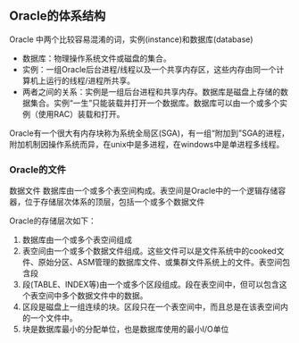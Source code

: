 ## Oracle的体系结构

Oracle 中两个比较容易混淆的词，实例(instance)和数据库(database)
- 数据库：物理操作系统文件或磁盘的集合。
- 实例：一组Oracle后台进程/线程以及一个共享内存区，这些内存由同一个计算机上运行的线程/进程所共享。
- 两者之间的关系：实例是一组后台进程和共享内存。数据库是磁盘上存储的数据集合。实例“一生”只能装载并打开一个数据库。数据库可以由一个或多个实例（使用RAC）装载和打开。

Oracle有一个很大有内存块称为系统全局区(SGA)，有一组“附加到”SGA的进程，附加机制因操作系统而异，在unix中是多进程，在windows中是单进程多线程。

### Oracle的文件
数据文件
数据库由一个或多个表空间构成。表空间是Oracle中的一个逻辑存储容器，位于存储层次体系的顶层，包括一个或多个数据文件

Oracle的存储层次如下：
1. 数据库由一个或多个表空间组成
2. 表空间由一个或多个数据文件组成。这些文件可以是文件系统中的cooked文件、原始分区、ASM管理的数据库文件、或集群文件系统上的文件。表空间包含段
3. 段(TABLE、INDEX等)由一个或多个区段组成。段在表空间中，但可以包含这个表空间中多个数据文件中的数据。
4. 区段是磁盘上一组连续的块。区段只在一个表空间中，而且总是在该表空间内的一个文件中。
5. 块是数据库最小的分配单位，也是数据库使用的最小I/O单位
